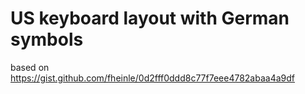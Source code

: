 # US keyboard layout with German symbols

based on
https://gist.github.com/fheinle/0d2fff0ddd8c77f7eee4782abaa4a9df

